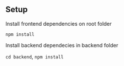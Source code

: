 ## Setup

Install frontend dependencies on root folder

`npm install`

Install backend dependecies in backend folder

 `cd backend`,
 `npm install`
